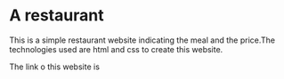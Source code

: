 <h1>A restaurant</h1>
<p>This is a simple restaurant website indicating the meal and the price.The technologies used are html and css to create this website.</p>
<p>The link o this website is <a href="https://moonlit-pony-ff6418.netlify.app/"></a></p>
